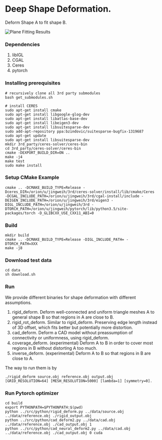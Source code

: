 # Deep Shape Deformation.
Deform Shape A to fit shape B.

![Plane Fitting Results](https://github.com/hjwdzh/ShapeDeform/raw/master/res/teaser.png)

### Dependencies
1. libIGL
2. CGAL
3. Ceres
4. pytorch

### Installing prerequisites
```
# recursively clone all 3rd party submodules
bash get_submodules.sh

# install CERES
sudo apt-get install cmake
sudo apt-get install libgoogle-glog-dev
sudo apt-get install libatlas-base-dev
sudo apt-get install libeigen3-dev
sudo apt-get install libsuitesparse-dev
sudo add-apt-repository ppa:bzindovic/suitesparse-bugfix-1319687
sudo apt-get update
sudo apt-get install libsuitesparse-dev
mkdir 3rd_party/ceres-solver/ceres-bin
cd 3rd_party/ceres-solver/ceres-bin
cmake -DEXPORT_BUILD_DIR=ON ..
make -j4
make test
sudo make install
```

### Setup CMake Example
```
cmake .. -DCMAKE_BUILD_TYPE=Release -Dceres_DIR=/orion/u/jingweih/3rd/ceres-solver/install/lib/cmake/Ceres -DCGAL_INCLUDE_PATH=/orion/u/jingweih/3rd/cgal-install/include -DEIGEN_INCLUDE_PATH=/orion/u/jingweih/3rd/eigen3 -DIGL_INCLUDE_PATH=/orion/u/jingweih/3rd -DTORCH_PATH=/orion/u/jingweih/pytorch/lib/python3.5/site-packages/torch -D_GLIBCXX_USE_CXX11_ABI=0
```

### Build
```
mkdir build
cmake .. -DCMAKE_BUILD_TYPE=Release -DIGL_INCLUDE_PATH= -DTORCH_PATH=XXX
make -j8
```

### Download test data
```
cd data
sh download.sh
```

### Run
We provide different binaries for shape deformation with different assumptions.
1. rigid_deform.
	Deform well-connected and uniform triangle meshes A to general shape B so that regions in A are close to B.
2. rigid_rot_deform.
	Similar to rigid_deform. Preserving edge length instead of 3D offset, which fits better but potentially more distortion.
3. cad_deform.
	Deform a CAD model without preassumption of connectivity or uniformness, using rigid_deform.
4. coverage_deform. (experimental)
	Deform A to B in order to cover most regions in B without distorting A too much.
5. inverse_deform. (experimental)
	Deform A to B so that regions in B are close to A.

The way to run them is by
```
./rigid_deform source.obj reference.obj output.obj [GRID_RESOLUTION=64] [MESH_RESOLUTION=5000] [lambda=1] [symmetry=0].
```

### Run Pytorch optimizer
```
cd build
export PYTHONPATH=$PYTHONPATH:$(pwd)
python ../src/python/rigid_deform.py ../data/source.obj ../data/reference.obj ./rigid_output.obj
python ../src/python/cad_deform2.py ../data/cad.obj ../data/reference.obj ./cad_output.obj 1
python ../src/python/cad_neural_deform2.py ../data/cad.obj ../data/reference.obj ./cad_output.obj 0 cuda
```

